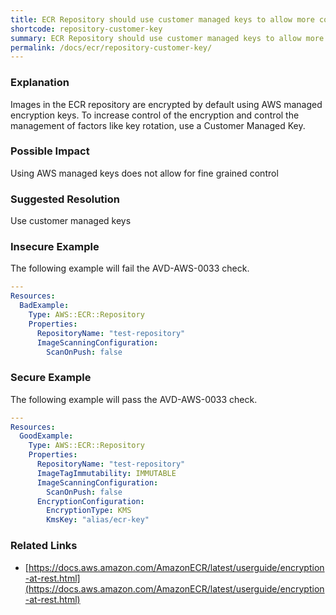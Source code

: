 ```yaml
---
title: ECR Repository should use customer managed keys to allow more control
shortcode: repository-customer-key
summary: ECR Repository should use customer managed keys to allow more control 
permalink: /docs/ecr/repository-customer-key/
---
```


### Explanation

Images in the ECR repository are encrypted by default using AWS managed encryption keys. To increase control of the encryption and control the management of factors like key rotation, use a Customer Managed Key.

### Possible Impact
Using AWS managed keys does not allow for fine grained control

### Suggested Resolution
Use customer managed keys


### Insecure Example

The following example will fail the AVD-AWS-0033 check.

```yaml
---
Resources:
  BadExample:
    Type: AWS::ECR::Repository
    Properties:
      RepositoryName: "test-repository"
      ImageScanningConfiguration:
        ScanOnPush: false

```



### Secure Example

The following example will pass the AVD-AWS-0033 check.

```yaml
---
Resources:
  GoodExample:
    Type: AWS::ECR::Repository
    Properties:
      RepositoryName: "test-repository"
      ImageTagImmutability: IMMUTABLE
      ImageScanningConfiguration:
        ScanOnPush: false
      EncryptionConfiguration:
        EncryptionType: KMS
        KmsKey: "alias/ecr-key"

```




### Related Links


- [https://docs.aws.amazon.com/AmazonECR/latest/userguide/encryption-at-rest.html](https://docs.aws.amazon.com/AmazonECR/latest/userguide/encryption-at-rest.html)


